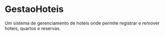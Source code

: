 # GestaoHoteis
Um sistema de gerenciamento de hoteis onde permite registrar e remover hoteis, quartos e reservas.

